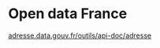 # Open data France

[adresse.data.gouv.fr/outils/api-doc/adresse](https://adresse.data.gouv.fr/outils/api-doc/adresse)
